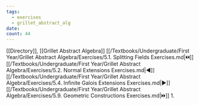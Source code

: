```yaml
---
tags:
  - exercises
  - grillet_abstract_alg
date:
count: 44
---
```

[[Directory]], [[Grillet Abstract Algebra]]
[[/Textbooks/Undergraduate/First Year/Grillet Abstract Algebra/Exercises/5.1. Splitting Fields Exercises.md|🞀🞀]] [[/Textbooks/Undergraduate/First Year/Grillet Abstract Algebra/Exercises/5.2. Normal Extensions Exercises.md|◀]] [[/Textbooks/Undergraduate/First Year/Grillet Abstract Algebra/Exercises/5.4. Infinite Galois Extensions Exercises.md|▶]] [[/Textbooks/Undergraduate/First Year/Grillet Abstract Algebra/Exercises/5.9. Geometric Constructions Exercises.md|🞂🞂]]
1. 